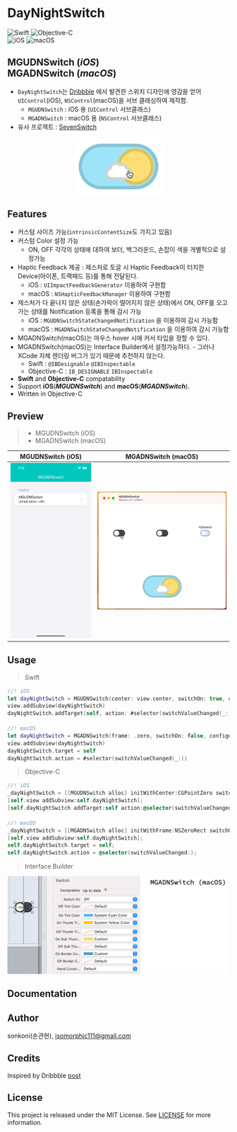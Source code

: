 # DayNightSwitch 

![Swift](https://img.shields.io/badge/Swift-F05138?style=flat-square&logo=Swift&logoColor=white)
![Objective-C](https://img.shields.io/badge/Objective--C-3A95E3?style=flat-square&logo=apple&logoColor=white)<br/>
![iOS](https://img.shields.io/badge/IOS-000000?style=flat-square&logo=ios&logoColor=white)
![macOS](https://img.shields.io/badge/MAC%20OS-000000?style=flat-square&logo=macos&logoColor=F0F0F0)

## **MGUDNSwitch** (***iOS***) <br/> **MGADNSwitch** (***macOS***)
- `DayNightSwitch`는 [Dribbble](https://dribbble.com/shots/1909289-Day-Night-Toggle-Button-GIF) 에서 발견한 스위치 디자인에 영감을 얻어 `UIControl`(iOS), `NSControl`(macOS)을 서브 클래싱하여 제작함. 
    - `MGUDNSwitch` : iOS 용 (`UIControl` 서브클래스)
    - `MGADNSwitch` : macOS 용 (`NSControl` 서브클래스)
- 유사 프로젝트 : [SevenSwitch](https://github.com/sonkoni/Collection-of-Toy-Projects/tree/main/Contents/SevenSwitch)
<p align="center"><img src="./screenshot/230530a3.gif" width="200"></p>

## Features
*  커스텀 사이즈 가능(`intrinsicContentSize`도 가지고 있음)
*  커스텀 Color 설정 가능
    * ON, OFF 각각의 상태에 대하여 보더, 백그라운드, 손잡이 색을 개별적으로 설정가능
*  Haptic Feedback 제공 : 제스처로 토글 시 Haptic Feedback이 터치한 Device(아이폰, 트랙패드 등)를 통해 전달된다.
    * iOS : `UIImpactFeedbackGenerator` 이용하여 구현함
    * macOS : `NSHapticFeedbackManager` 이용하여 구현함
*  제스처가 다 끝나지 않은 상태(손가락이 떨어지지 않은 상태)에서 ON, OFF를 오고가는 상태를 Notification 등록을 통해 감시 가능
    * iOS : `MGUDNSwitchStateChangedNotification` 을 이용하여 감시 가능함
    * macOS : `MGADNSwitchStateChangedNotification` 을 이용하여 감시 가능함
*  MGADNSwitch(macOS)는 마우스 hover 시에 커서 타입을 정할 수 있다.    
*  MGADNSwitch(macOS)는 Interface Builder에서 설정가능하다. - 그러나 XCode 자체 렌더링 버그가 있기 때문에 추천하지 않는다.
    * Swift : `@IBDesignable` `@IBInspectable`
    * Objective-C : `IB_DESIGNABLE` `IBInspectable`
*  **Swift** and **Objective-C** compatability
*  Support **iOS**(***MGUDNSwitch***) and **macOS**(***MGADNSwitch***).
*  Written in Objective-C


## Preview
> - MGUDNSwitch (iOS)
> - MGADNSwitch (macOS)

MGUDNSwitch (iOS) | MGADNSwitch (macOS)
---|---
<img src="./screenshot/Simulator Screen Recording - iPhone 14 - 2023-05-30 at 19.12.19.gif" width="250">|<img src="./screenshot/Screen Recording 2023-05-30 at 18.58.38.gif" width="450">


## Usage

> Swift
```swift
//! iOS
let dayNightSwitch = MGUDNSwitch(center: view.center, switchOn: true, configuration: nil)
view.addSubview(dayNightSwitch)
dayNightSwitch.addTarget(self, action: #selector(switchValueChanged(_:)), for: .valueChanged)

//! macOS
let dayNightSwitch = MGADNSwitch(frame: .zero, switchOn: false, configuration: nil)
view.addSubview(dayNightSwitch)
dayNightSwitch.target = self
dayNightSwitch.action = #selector(switchValueChanged(_:))

```

> Objective-C
```objective-c
//! iOS
_dayNightSwitch = [[MGUDNSwitch alloc] initWithCenter:CGPointZero switchOn:YES configuration:nil];
[self.view addSubview:self.dayNightSwitch];
[self.dayNightSwitch addTarget:self action:@selector(switchValueChanged:) forControlEvents:UIControlEventValueChanged];

//! macOS
_dayNightSwitch = [[MGADNSwitch alloc] initWithFrame:NSZeroRect switchOn:NO configuration:nil];
[self.view addSubview:self.dayNightSwitch];
self.dayNightSwitch.target = self;
self.dayNightSwitch.action = @selector(switchValueChanged:);

```
> Interface Builder

<img src="./screenshot/230531a1.jpg" width="500">


## Documentation


## Author

sonkoni(손관현), isomorphic111@gmail.com


## Credits

Inspired by Dribbble [post](https://dribbble.com/shots/1909289-Day-Night-Toggle-Button-GIF)
 

## License

This project is released under the MIT License. See [LICENSE](https://github.com/sonkoni/Collection-of-Toy-Projects/blob/main/LICENSE) for more information.
